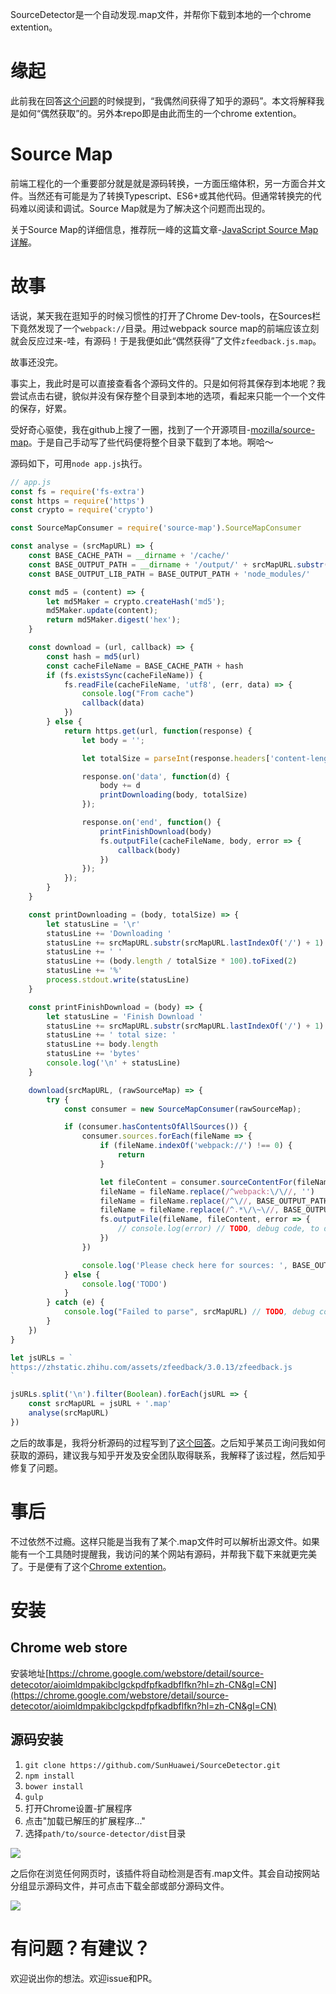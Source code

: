 SourceDetector是一个自动发现.map文件，并帮你下载到本地的一个chrome extention。

# 缘起

此前我在回答[这个问题](https://www.zhihu.com/question/56236151/answer/149122097)的时候提到，“我偶然间获得了知乎的源码”。本文将解释我是如何“偶然获取”的。另外本repo即是由此而生的一个chrome extention。

# Source Map

前端工程化的一个重要部分就是就是源码转换，一方面压缩体积，另一方面合并文件。当然还有可能是为了转换Typescript、ES6+或其他代码。但通常转换完的代码难以阅读和调试。Source Map就是为了解决这个问题而出现的。

关于Source Map的详细信息，推荐阮一峰的这篇文章-[JavaScript Source Map 详解](http://www.ruanyifeng.com/blog/2013/01/javascript_source_map.html)。

# 故事

话说，某天我在逛知乎的时候习惯性的打开了Chrome Dev-tools，在Sources栏下竟然发现了一个`webpack://`目录。用过webpack source map的前端应该立刻就会反应过来-哇，有源码！于是我便如此“偶然获得”了文件`zfeedback.js.map`。

故事还没完。

事实上，我此时是可以直接查看各个源码文件的。只是如何将其保存到本地呢？我尝试点击右键，貌似并没有保存整个目录到本地的选项，看起来只能一个一个文件的保存，好累。

受好奇心驱使，我在github上搜了一圈，找到了一个开源项目-[mozilla/source-map](https://github.com/mozilla/source-map)。于是自己手动写了些代码便将整个目录下载到了本地。啊哈～

源码如下，可用`node app.js`执行。

```javascript
// app.js
const fs = require('fs-extra')
const https = require('https')
const crypto = require('crypto')

const SourceMapConsumer = require('source-map').SourceMapConsumer

const analyse = (srcMapURL) => {
    const BASE_CACHE_PATH = __dirname + '/cache/'
    const BASE_OUTPUT_PATH = __dirname + '/output/' + srcMapURL.substr(srcMapURL.lastIndexOf('/') + 1) + '/'
    const BASE_OUTPUT_LIB_PATH = BASE_OUTPUT_PATH + 'node_modules/'

    const md5 = (content) => {
        let md5Maker = crypto.createHash('md5');
        md5Maker.update(content);
        return md5Maker.digest('hex');
    }

    const download = (url, callback) => {
        const hash = md5(url)
        const cacheFileName = BASE_CACHE_PATH + hash
        if (fs.existsSync(cacheFileName)) {
            fs.readFile(cacheFileName, 'utf8', (err, data) => {
                console.log("From cache")
                callback(data)
            })
        } else {
            return https.get(url, function(response) {
                let body = '';

                let totalSize = parseInt(response.headers['content-length'])

                response.on('data', function(d) {
                    body += d
                    printDownloading(body, totalSize)
                });

                response.on('end', function() {
                    printFinishDownload(body)
                    fs.outputFile(cacheFileName, body, error => {
                        callback(body)
                    })
                });
            });
        }
    }

    const printDownloading = (body, totalSize) => {
        let statusLine = '\r'
        statusLine += 'Downloading '
        statusLine += srcMapURL.substr(srcMapURL.lastIndexOf('/') + 1)
        statusLine += ' '
        statusLine += (body.length / totalSize * 100).toFixed(2)
        statusLine += '%'
        process.stdout.write(statusLine)
    }

    const printFinishDownload = (body) => {
        let statusLine = 'Finish Download '
        statusLine += srcMapURL.substr(srcMapURL.lastIndexOf('/') + 1)
        statusLine += ' total size: '
        statusLine += body.length
        statusLine += 'bytes'
        console.log('\n' + statusLine)
    }

    download(srcMapURL, (rawSourceMap) => {
        try {
            const consumer = new SourceMapConsumer(rawSourceMap);

            if (consumer.hasContentsOfAllSources()) {
                consumer.sources.forEach(fileName => {
                    if (fileName.indexOf('webpack://') !== 0) {
                        return
                    }

                    let fileContent = consumer.sourceContentFor(fileName)
                    fileName = fileName.replace(/^webpack:\/\//, '')
                    fileName = fileName.replace(/^\//, BASE_OUTPUT_PATH)
                    fileName = fileName.replace(/^.*\/\~\//, BASE_OUTPUT_LIB_PATH)
                    fs.outputFile(fileName, fileContent, error => {
                        // console.log(error) // TODO, debug code, to delete before commit
                    })
                })

                console.log('Please check here for sources: ', BASE_OUTPUT_PATH)
            } else {
                console.log('TODO')
            }
        } catch (e) {
            console.log("Failed to parse", srcMapURL) // TODO, debug code, to delete before commit
        }
    })
}

let jsURLs = `
https://zhstatic.zhihu.com/assets/zfeedback/3.0.13/zfeedback.js
`

jsURLs.split('\n').filter(Boolean).forEach(jsURL => {
    const srcMapURL = jsURL + '.map'
    analyse(srcMapURL)
})
```

之后的故事是，我将分析源码的过程写到了[这个回答](https://www.zhihu.com/question/56236151/answer/149122097)。之后知乎某员工询问我如何获取的源码，建议我与知乎开发及安全团队取得联系，我解释了该过程，然后知乎修复了问题。

# 事后

不过依然不过瘾。这样只能是当我有了某个.map文件时可以解析出源文件。如果能有一个工具随时提醒我，我访问的某个网站有源码，并帮我下载下来就更完美了。于是便有了这个[Chrome extention](https://github.com/SunHuawei/SourceDetector)。

# 安装

## Chrome web store
安装地址[https://chrome.google.com/webstore/detail/source-detecotor/aioimldmpakibclgckpdfpfkadbflfkn?hl=zh-CN&gl=CN](https://chrome.google.com/webstore/detail/source-detecotor/aioimldmpakibclgckpdfpfkadbflfkn?hl=zh-CN&gl=CN)

## 源码安装

1. `git clone https://github.com/SunHuawei/SourceDetector.git`
2. `npm install`
2. `bower install`
1. `gulp`
3. 打开Chrome设置-扩展程序
4. 点击"加载已解压的扩展程序..."
5. 选择`path/to/source-detector/dist`目录

<img src='images/source detector install.png' />

之后你在浏览任何网页时，该插件将自动检测是否有.map文件。其会自动按网站分组显示源码文件，并可点击下载全部或部分源码文件。

<img src='images/source detector-popup.png' />

# 有问题？有建议？

欢迎说出你的想法。欢迎issue和PR。
